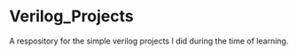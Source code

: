 # Verilog_Projects
A respository for the simple verilog projects I did during the time of learning.
